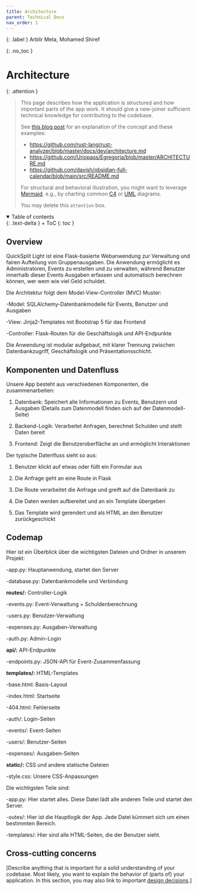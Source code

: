 ```yaml
---
title: Architecture
parent: Technical Docs
nav_order: 1
---
```


{: .label }
Arblir Meta, Mohamed Shiref

{: .no_toc }
# Architecture

{: .attention }
> This page describes how the application is structured and how important parts of the app work. It should give a new-joiner sufficient technical knowledge for contributing to the codebase.
> 
> See [this blog post](https://matklad.github.io/2021/02/06/ARCHITECTURE.md.html) for an explanation of the concept and these examples:
>
> + <https://github.com/rust-lang/rust-analyzer/blob/master/docs/dev/architecture.md>
> + <https://github.com/Uriopass/Egregoria/blob/master/ARCHITECTURE.md>
> + <https://github.com/davish/obsidian-full-calendar/blob/main/src/README.md>
> 
> For structural and behavioral illustration, you might want to leverage [Mermaid](../ui-components.md), e.g., by charting common [C4](https://c4model.com/) or [UML](https://www.omg.org/spec/UML) diagrams.
> 
>
> You may delete this `attention` box.

<details open markdown="block">
{: .text-delta }
<summary>Table of contents</summary>
+ ToC
{: toc }
</details>

## Overview

QuickSplit Light ist eine Flask-basierte Webanwendung zur Verwaltung und fairen Aufteilung von Gruppenausgaben. Die Anwendung ermöglicht es Administratoren, Events zu erstellen und zu verwalten, während Benutzer innerhalb dieser Events Ausgaben erfassen und automatisch berechnen können, wer wem wie viel Geld schuldet.

Die Architektur folgt dem Model-View-Controller (MVC) Muster:

-Model: SQLAlchemy-Datenbankmodelle für Events, Benutzer und Ausgaben

-View: Jinja2-Templates mit Bootstrap 5 für das Frontend

-Controller: Flask-Routen für die Geschäftslogik und API-Endpunkte

Die Anwendung ist modular aufgebaut, mit klarer Trennung zwischen Datenbankzugriff, Geschäftslogik und Präsentationsschicht.



## Komponenten und Datenfluss

Unsere App besteht aus verschiedenen Komponenten, die zusammenarbeiten:

1. Datenbank: Speichert alle Informationen zu Events, Benutzern und Ausgaben
(Details zum Datenmodell finden sich auf der Datenmodell-Seite)

2. Backend-Logik: Verarbeitet Anfragen, berechnet Schulden und stellt Daten bereit

3. Frontend: Zeigt die Benutzeroberfläche an und ermöglicht Interaktionen

Der typische Datenfluss sieht so aus:

1. Benutzer klickt auf etwas oder füllt ein Formular aus

2. Die Anfrage geht an eine Route in Flask

3. Die Route verarbeitet die Anfrage und greift auf die Datenbank zu

4. Die Daten werden aufbereitet und an ein Template übergeben

5. Das Template wird gerendert und als HTML an den Benutzer zurückgeschickt



## Codemap

Hier ist ein Überblick über die wichtigsten Dateien und Ordner in unserem Projekt:

-app.py: Hauptanwendung, startet den Server

-database.py: Datenbankmodelle und Verbindung


**routes/:** Controller-Logik

-events.py: Event-Verwaltung + Schuldenberechnung

-users.py: Benutzer-Verwaltung

-expenses.py: Ausgaben-Verwaltung

-auth.py: Admin-Login


**api/:** API-Endpunkte

-endpoints.py: JSON-API für Event-Zusammenfassung


**templates/:** HTML-Templates

-base.html: Basis-Layout

-index.html: Startseite

-404.html: Fehlerseite

-auth/: Login-Seiten

-events/: Event-Seiten

-users/: Benutzer-Seiten

-expenses/: Ausgaben-Seiten



**static/:** CSS und andere statische Dateien

-style.css: Unsere CSS-Anpassungen



Die wichtigsten Teile sind:

-app.py: Hier startet alles. Diese Datei lädt alle anderen Teile und startet den Server.

-outes/: Hier ist die Hauptlogik der App. Jede Datei kümmert sich um einen bestimmten Bereich.

-templates/: Hier sind alle HTML-Seiten, die der Benutzer sieht.



## Cross-cutting concerns

[Describe anything that is important for a solid understanding of your codebase. Most likely, you want to explain the behavior of (parts of) your application. In this section, you may also link to important [design decisions](../design-decisions.md).]
